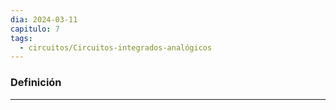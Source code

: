 ```yaml
---
dia: 2024-03-11
capitulo: 7
tags:
  - circuitos/Circuitos-integrados-analógicos
---
```

### Definición
---
